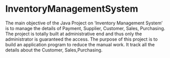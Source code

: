 # InventoryManagementSystem

The main objective of the Java Project on ‘Inventory Management System’ is to manage the details of Payment, Supplier, Customer, Sales, Purchasing. The project is totally built at administrative end and thus only the administrator is guaranteed the access. The purpose of this project is to build an application program to reduce the manual work. It track all the details about the Customer, Sales,Purchasing.
